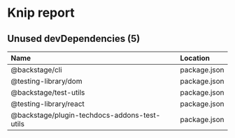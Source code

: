 # Knip report

## Unused devDependencies (5)

| Name                                         | Location     |
|:---------------------------------------------|:-------------|
| @backstage/cli                               | package.json |
| @testing-library/dom                         | package.json |
| @backstage/test-utils                        | package.json |
| @testing-library/react                       | package.json |
| @backstage/plugin-techdocs-addons-test-utils | package.json |

